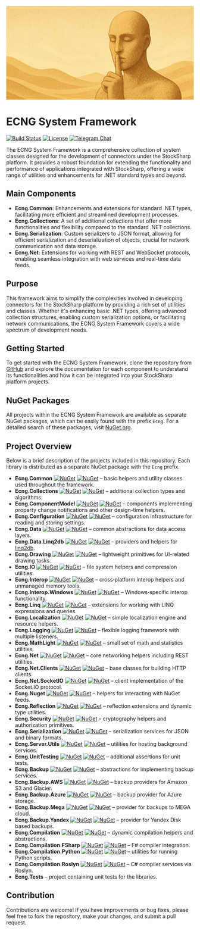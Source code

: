 ![ECNG Logo](logo.png)
# ECNG System Framework

[![Build Status](https://github.com/stocksharp/ecng/actions/workflows/dotnet.yml/badge.svg)](https://github.com/stocksharp/ecng/actions/workflows/dotnet.yml)
[![License](https://img.shields.io/badge/License-MIT-blue.svg)](https://github.com/stocksharp/ecng/blob/master/LICENSE)
[![Telegram Chat](https://img.shields.io/badge/Telegram-Chat-blue?logo=telegram)](https://t.me/stocksharpchat)

The ECNG System Framework is a comprehensive collection of system classes designed for the development of connectors under the StockSharp platform. It provides a robust foundation for extending the functionality and performance of applications integrated with StockSharp, offering a wide range of utilities and enhancements for .NET standard types and beyond.

## Main Components

- **Ecng.Common**: Enhancements and extensions for standard .NET types, facilitating more efficient and streamlined development processes.
- **Ecng.Collections**: A set of additional collections that offer more functionalities and flexibility compared to the standard .NET collections.
- **Ecng.Serialization**: Custom serializers to JSON format, allowing for efficient serialization and deserialization of objects, crucial for network communication and data storage.
- **Ecng.Net**: Extensions for working with REST and WebSocket protocols, enabling seamless integration with web services and real-time data feeds.

## Purpose

This framework aims to simplify the complexities involved in developing connectors for the StockSharp platform by providing a rich set of utilities and classes. Whether it's enhancing basic .NET types, offering advanced collection structures, enabling custom serialization options, or facilitating network communications, the ECNG System Framework covers a wide spectrum of development needs.

## Getting Started

To get started with the ECNG System Framework, clone the repository from [GitHub](https://github.com/stocksharp/ecng) and explore the documentation for each component to understand its functionalities and how it can be integrated into your StockSharp platform projects.

## NuGet Packages

All projects within the ECNG System Framework are available as separate NuGet packages, which can be easily found with the prefix `Ecng`. For a detailed search of these packages, visit [NuGet.org](https://www.nuget.org/packages/?q=ecng).

## Project Overview

Below is a brief description of the projects included in this repository. Each
library is distributed as a separate NuGet package with the `Ecng` prefix.

- **Ecng.Common** [![NuGet](https://img.shields.io/nuget/v/Ecng.Common.svg)](https://www.nuget.org/packages/Ecng.Common) [![NuGet](https://img.shields.io/nuget/dt/Ecng.Common.svg)](https://www.nuget.org/packages/Ecng.Common) – basic helpers and utility classes used throughout the framework.
- **Ecng.Collections** [![NuGet](https://img.shields.io/nuget/v/Ecng.Collections.svg)](https://www.nuget.org/packages/Ecng.Collections) [![NuGet](https://img.shields.io/nuget/dt/Ecng.Collections.svg)](https://www.nuget.org/packages/Ecng.Collections) – additional collection types and algorithms.
- **Ecng.ComponentModel** [![NuGet](https://img.shields.io/nuget/v/Ecng.ComponentModel.svg)](https://www.nuget.org/packages/Ecng.ComponentModel) [![NuGet](https://img.shields.io/nuget/dt/Ecng.ComponentModel.svg)](https://www.nuget.org/packages/Ecng.ComponentModel) – components implementing property change notifications and other design-time helpers.
- **Ecng.Configuration** [![NuGet](https://img.shields.io/nuget/v/Ecng.Configuration.svg)](https://www.nuget.org/packages/Ecng.Configuration) [![NuGet](https://img.shields.io/nuget/dt/Ecng.Configuration.svg)](https://www.nuget.org/packages/Ecng.Configuration) – configuration infrastructure for reading and storing settings.
- **Ecng.Data** [![NuGet](https://img.shields.io/nuget/v/Ecng.Data.svg)](https://www.nuget.org/packages/Ecng.Data) [![NuGet](https://img.shields.io/nuget/dt/Ecng.Data.svg)](https://www.nuget.org/packages/Ecng.Data) – common abstractions for data access layers.
- **Ecng.Data.Linq2db** [![NuGet](https://img.shields.io/nuget/v/Ecng.Data.Linq2db.svg)](https://www.nuget.org/packages/Ecng.Data.Linq2db) [![NuGet](https://img.shields.io/nuget/dt/Ecng.Data.Linq2db.svg)](https://www.nuget.org/packages/Ecng.Data.Linq2db) – providers and helpers for [linq2db](https://github.com/linq2db/linq2db).
- **Ecng.Drawing** [![NuGet](https://img.shields.io/nuget/v/Ecng.Drawing.svg)](https://www.nuget.org/packages/Ecng.Drawing) [![NuGet](https://img.shields.io/nuget/dt/Ecng.Drawing.svg)](https://www.nuget.org/packages/Ecng.Drawing) – lightweight primitives for UI-related drawing tasks.
- **Ecng.IO** [![NuGet](https://img.shields.io/nuget/v/Ecng.IO.svg)](https://www.nuget.org/packages/Ecng.IO) [![NuGet](https://img.shields.io/nuget/dt/Ecng.IO.svg)](https://www.nuget.org/packages/Ecng.IO) – file system helpers and compression utilities.
- **Ecng.Interop** [![NuGet](https://img.shields.io/nuget/v/Ecng.Interop.svg)](https://www.nuget.org/packages/Ecng.Interop) [![NuGet](https://img.shields.io/nuget/dt/Ecng.Interop.svg)](https://www.nuget.org/packages/Ecng.Interop) – cross‑platform interop helpers and unmanaged memory tools.
- **Ecng.Interop.Windows** [![NuGet](https://img.shields.io/nuget/v/Ecng.Interop.Windows.svg)](https://www.nuget.org/packages/Ecng.Interop.Windows) [![NuGet](https://img.shields.io/nuget/dt/Ecng.Interop.Windows.svg)](https://www.nuget.org/packages/Ecng.Interop.Windows) – Windows‑specific interop functionality.
- **Ecng.Linq** [![NuGet](https://img.shields.io/nuget/v/Ecng.Linq.svg)](https://www.nuget.org/packages/Ecng.Linq) [![NuGet](https://img.shields.io/nuget/dt/Ecng.Linq.svg)](https://www.nuget.org/packages/Ecng.Linq) – extensions for working with LINQ expressions and queries.
- **Ecng.Localization** [![NuGet](https://img.shields.io/nuget/v/Ecng.Localization.svg)](https://www.nuget.org/packages/Ecng.Localization) [![NuGet](https://img.shields.io/nuget/dt/Ecng.Localization.svg)](https://www.nuget.org/packages/Ecng.Localization) – simple localization engine and resource helpers.
- **Ecng.Logging** [![NuGet](https://img.shields.io/nuget/v/Ecng.Logging.svg)](https://www.nuget.org/packages/Ecng.Logging) [![NuGet](https://img.shields.io/nuget/dt/Ecng.Logging.svg)](https://www.nuget.org/packages/Ecng.Logging) – flexible logging framework with multiple listeners.
- **Ecng.MathLight** [![NuGet](https://img.shields.io/nuget/v/Ecng.MathLight.svg)](https://www.nuget.org/packages/Ecng.MathLight) [![NuGet](https://img.shields.io/nuget/dt/Ecng.MathLight.svg)](https://www.nuget.org/packages/Ecng.MathLight) – small set of math and statistics utilities.
- **Ecng.Net** [![NuGet](https://img.shields.io/nuget/v/Ecng.Net.svg)](https://www.nuget.org/packages/Ecng.Net) [![NuGet](https://img.shields.io/nuget/dt/Ecng.Net.svg)](https://www.nuget.org/packages/Ecng.Net) – core networking helpers including REST utilities.
- **Ecng.Net.Clients** [![NuGet](https://img.shields.io/nuget/v/Ecng.Net.Clients.svg)](https://www.nuget.org/packages/Ecng.Net.Clients) [![NuGet](https://img.shields.io/nuget/dt/Ecng.Net.Clients.svg)](https://www.nuget.org/packages/Ecng.Net.Clients) – base classes for building HTTP clients.
- **Ecng.Net.SocketIO** [![NuGet](https://img.shields.io/nuget/v/Ecng.Net.SocketIO.svg)](https://www.nuget.org/packages/Ecng.Net.SocketIO) [![NuGet](https://img.shields.io/nuget/dt/Ecng.Net.SocketIO.svg)](https://www.nuget.org/packages/Ecng.Net.SocketIO) – client implementation of the Socket.IO protocol.
- **Ecng.Nuget** [![NuGet](https://img.shields.io/nuget/v/Ecng.Nuget.svg)](https://www.nuget.org/packages/Ecng.Nuget) [![NuGet](https://img.shields.io/nuget/dt/Ecng.Nuget.svg)](https://www.nuget.org/packages/Ecng.Nuget) – helpers for interacting with NuGet feeds.
- **Ecng.Reflection** [![NuGet](https://img.shields.io/nuget/v/Ecng.Reflection.svg)](https://www.nuget.org/packages/Ecng.Reflection) [![NuGet](https://img.shields.io/nuget/dt/Ecng.Reflection.svg)](https://www.nuget.org/packages/Ecng.Reflection) – reflection extensions and dynamic type utilities.
- **Ecng.Security** [![NuGet](https://img.shields.io/nuget/v/Ecng.Security.svg)](https://www.nuget.org/packages/Ecng.Security) [![NuGet](https://img.shields.io/nuget/dt/Ecng.Security.svg)](https://www.nuget.org/packages/Ecng.Security) – cryptography helpers and authorization primitives.
- **Ecng.Serialization** [![NuGet](https://img.shields.io/nuget/v/Ecng.Serialization.svg)](https://www.nuget.org/packages/Ecng.Serialization) [![NuGet](https://img.shields.io/nuget/dt/Ecng.Serialization.svg)](https://www.nuget.org/packages/Ecng.Serialization) – serialization services for JSON and binary formats.
- **Ecng.Server.Utils** [![NuGet](https://img.shields.io/nuget/v/Ecng.Server.Utils.svg)](https://www.nuget.org/packages/Ecng.Server.Utils) [![NuGet](https://img.shields.io/nuget/dt/Ecng.Server.Utils.svg)](https://www.nuget.org/packages/Ecng.Server.Utils) – utilities for hosting background services.
- **Ecng.UnitTesting** [![NuGet](https://img.shields.io/nuget/v/Ecng.UnitTesting.svg)](https://www.nuget.org/packages/Ecng.UnitTesting) [![NuGet](https://img.shields.io/nuget/dt/Ecng.UnitTesting.svg)](https://www.nuget.org/packages/Ecng.UnitTesting) – additional assertions for unit tests.
- **Ecng.Backup** [![NuGet](https://img.shields.io/nuget/v/Ecng.Backup.svg)](https://www.nuget.org/packages/Ecng.Backup) [![NuGet](https://img.shields.io/nuget/dt/Ecng.Backup.svg)](https://www.nuget.org/packages/Ecng.Backup) – abstractions for implementing backup services.
- **Ecng.Backup.AWS** [![NuGet](https://img.shields.io/nuget/v/Ecng.Backup.AWS.svg)](https://www.nuget.org/packages/Ecng.Backup.AWS) [![NuGet](https://img.shields.io/nuget/dt/Ecng.Backup.AWS.svg)](https://www.nuget.org/packages/Ecng.Backup.AWS) – backup providers for Amazon S3 and Glacier.
- **Ecng.Backup.Azure** [![NuGet](https://img.shields.io/nuget/v/Ecng.Backup.Azure.svg)](https://www.nuget.org/packages/Ecng.Backup.Azure) [![NuGet](https://img.shields.io/nuget/dt/Ecng.Backup.Azure.svg)](https://www.nuget.org/packages/Ecng.Backup.Azure) – backup provider for Azure storage.
- **Ecng.Backup.Mega** [![NuGet](https://img.shields.io/nuget/v/Ecng.Backup.Mega.svg)](https://www.nuget.org/packages/Ecng.Backup.Mega) [![NuGet](https://img.shields.io/nuget/dt/Ecng.Backup.Mega.svg)](https://www.nuget.org/packages/Ecng.Backup.Mega) – provider for backups to MEGA cloud.
- **Ecng.Backup.Yandex** [![NuGet](https://img.shields.io/nuget/v/Ecng.Backup.Yandex.svg)](https://www.nuget.org/packages/Ecng.Backup.Yandex) [![NuGet](https://img.shields.io/nuget/dt/Ecng.Backup.Yandex.svg)](https://www.nuget.org/packages/Ecng.Backup.Yandex) – provider for Yandex Disk based backups.
- **Ecng.Compilation** [![NuGet](https://img.shields.io/nuget/v/Ecng.Compilation.svg)](https://www.nuget.org/packages/Ecng.Compilation) [![NuGet](https://img.shields.io/nuget/dt/Ecng.Compilation.svg)](https://www.nuget.org/packages/Ecng.Compilation) – dynamic compilation helpers and abstractions.
- **Ecng.Compilation.FSharp** [![NuGet](https://img.shields.io/nuget/v/Ecng.Compilation.FSharp.svg)](https://www.nuget.org/packages/Ecng.Compilation.FSharp) [![NuGet](https://img.shields.io/nuget/dt/Ecng.Compilation.FSharp.svg)](https://www.nuget.org/packages/Ecng.Compilation.FSharp) – F# compiler integration.
- **Ecng.Compilation.Python** [![NuGet](https://img.shields.io/nuget/v/Ecng.Compilation.Python.svg)](https://www.nuget.org/packages/Ecng.Compilation.Python) [![NuGet](https://img.shields.io/nuget/dt/Ecng.Compilation.Python.svg)](https://www.nuget.org/packages/Ecng.Compilation.Python) – utilities for running Python scripts.
- **Ecng.Compilation.Roslyn** [![NuGet](https://img.shields.io/nuget/v/Ecng.Compilation.Roslyn.svg)](https://www.nuget.org/packages/Ecng.Compilation.Roslyn) [![NuGet](https://img.shields.io/nuget/dt/Ecng.Compilation.Roslyn.svg)](https://www.nuget.org/packages/Ecng.Compilation.Roslyn) – C# compiler services via Roslyn.
- **Ecng.Tests** – project containing unit tests for the libraries.

## Contribution

Contributions are welcome! If you have improvements or bug fixes, please feel free to fork the repository, make your changes, and submit a pull request.


